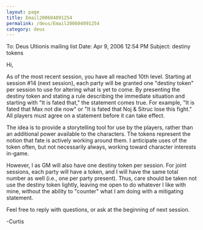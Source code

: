 ```yaml
---
layout: page
title: Email200604091254
permalink: /deus/Email200604091254
category: deus
---
```

To: Deus Ultionis mailing list
Date: Apr 9, 2006 12:54 PM
Subject: destiny tokens

Hi,

As of the most recent session, you have all reached 10th level. Starting at session #14 (next session), each party will be granted one &quot;destiny token&quot; per session to use for altering what is yet to come. By presenting the destiny token and stating a rule describing the immediate situation and starting with &quot;It is fated that,&quot; the statement comes true. For example, &quot;It is fated that Max not die now&quot; or &quot;It is fated that Noj &amp; Sitruc lose this fight.&quot; All players must agree on a statement before it can take effect.

The idea is to provide a storytelling tool for use by the players, rather than an additional power available to the characters. The tokens represent the notion that fate is actively working around them. I anticipate uses of the token often, but not necessarily always, working toward character interests in-game.

However, I as GM will also have one destiny token per session. For joint sessions, each party will have a token, and I will have the same total number as well (i.e., one per party present). Thus, care should be taken not use the destiny token lightly, leaving me open to do whatever I like with mine, without the ability to &quot;counter&quot; what I am doing with a mitigating statement.

Feel free to reply with questions, or ask at the beginning of next session.

-Curtis
